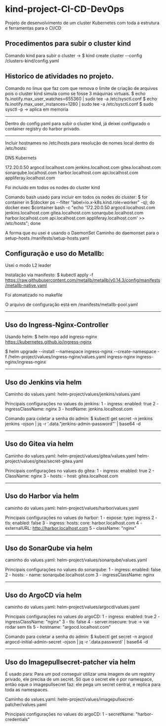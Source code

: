 # kind-project-CI-CD-DevOps
Projeto de desenvolvimento de um cluster Kubernetes com toda a estrutura e ferramentas para o CI/CD


## Procedimentos para subir o cluster kind 
Comando kind para subir o cluster -> $ kind create cluster --config /clusters-kind/config.yaml


## Historico de atividades no projeto. 
Comando no linux que faz com que remova o limite de criação de arquivos pois o cluster kind simula como se fosse 3 máquinas virtuais.
$ echo fs.inotify.max_user_watches=655360 | sudo tee -a /etc/sysctl.conf
$ echo fs.inotify.max_user_instances=1280 | sudo tee -a /etc/sysctl.conf
$ sudo sysctl -p -> aplica em memoria

--------------------------------------------------------------

Dentro do config.yaml para subir o cluster kind, já deixei configurado o container registry do harbor privado.


--------------------------------------------------------------
Incluir hostnames no /etc/hosts para resolução de nomes local 
dentro do /etc/hosts:

DNS Kubernets


172.20.0.50     argocd.localhost.com jenkins.localhost.com gitea.localhost.com sonarqube.localhost.com harbor.localhost.com api.localhost.com appliferay.localhost.com

Foi incluido em todos os nodes do cluster kind 

Comando bash usado para incluir em todos os nodes do cluster:
$ for container in $(docker ps --filter "label=io.x-k8s.kind.role=worker" -q); do docker exec $container bash -c "echo '172.20.0.50     argocd.localhost.com jenkins.localhost.com gitea.localhost.com sonarqube.localhost.com harbor.localhost.com api.localhost.com appliferay.localhost.com' >> /etc/hosts"; done


A forma que eu usei é usando o DaemonSet
Caminho do daemonset para o setup-hosts
/manifests/setup-hosts.yaml

## Configuração e uso do Metallb:
Usei o modo L2 leader 

Instalação via manifesto:
$ kubectl apply -f https://raw.githubusercontent.com/metallb/metallb/v0.14.3/config/manifests/metallb-native.yaml

Foi atomatizado no makefile 

O arquivo de configuração está em /manifests/metallb-pool.yaml

----------------------------------------------------------------
## Uso do Ingress-Nginx-Controller

Usando helm:
$ helm repo add ingress-nginx https://kubernetes.github.io/ingress-nginx

$ helm upgrade --install --namespace ingress-nginx --create-namespace -f /helm-project/values/ingress-nginx/values.yaml ingress-nginx ingress-nginx/ingress-nginx

----------------------------------------------------------------

## Uso do Jenkins via helm

Caminho do values.yaml:
helm-project/values/jenkins/values.yaml

Principais configurações no values do jenkins:
1 - ingress: enabled: true
2 - ingressClassName: nginx
3 - hostName: jenkins.localhost.com

Comando para coletar a senha do admin:
$ kubectl get secret -n jenkins jenkins -ojson | jq -r '.data."jenkins-admin-password"' | base64 -d

---------------------------------------------------------------

## Uso do Gitea via helm

Caminho do values.yaml:
helm-project/values/gitea/values.yaml
helm-project/values/gitea/secret-gitea.yaml

Principais configurações no values do gitea:
1 - ingress: enabled: true
2 - ClassName: nginx
3 - hosts: - host: gitea.localhost.com


----------------------------------------------------------------

## Uso do Harbor via helm

caminho do values.yaml:
helm-project/values/harbor/values.yaml

Principais configurações no values do harbor:
1 - expose: type: ingress
2 - tls: enabled: false
3 - ingress: hosts: core: harbor.localhost.com
4 - externalURL: http://harbor.localhost.com
5 - className: "nginx"

----------------------------------------------------------------

## Uso do SonarQube via helm

caminho do values.yaml:
helm-project/values/sonarqube/values.yaml

Principais configurações no values do sonarqube:
1 - ingress: enabled: false
2 - hosts: - name: sonarqube.localhost.com
3 - ingressClassName: nginx


----------------------------------------------------------------

## Uso do ArgoCD via helm

caminho do values.yaml:
helm-project/values/argocd/values.yaml

Principais configurações no values do argoCD:
1 - ingress: enabled: true
2 - ingressClassName: "nginx"
3 - tls: false
4 - server.insecure: true -> vai rodar sem tls
5 - hostname: "argocd.localhost.com"

Comando para coletar a senha do admin:
$ kubectl get secret -n argocd argocd-initial-admin-secret -ojson | jq -r '.data.password' | base64 -d


----------------------------------------------------------------

## Uso do Imagepullsecret-patcher via helm
É usado para:
Para um pod conseguir utilizar uma imagem de um registry privado, ele precisa de um secret. Só que o secret ele é por namespace, então oque o imagepullsecret faz:
ele pega um secret central, e replica para toda as namespaces.

Caminho do values.yaml:
helm-project/values/imagepullsecret-patcher/values.yaml

Principais configurações no values do argoCD:
1 - secretName: "harbor-credentials"